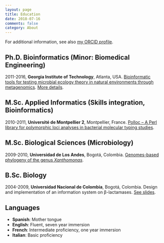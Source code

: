 ```yaml
---
layout: page
title: Education
date: 2018-07-16
comments: false
category: About
---
```


For additional information, see also [my ORCID profile](http://orcid.org/0000-0001-7603-3093).

## Ph.D. Bioinformatics (Minor: Biomedical Engineering)
2011-2016, **Georgia Institute of Technology**, Atlanta, USA.
[Bioinformatic tools for testing microbial ecology theory in natural environments through metagenomics](/publication/tools-ecology-metagenomics).
[More details](/blog/rereading-metagenomics).

## M.Sc. Applied Informatics (Skills integration, Bioinformatics)
2010-2011, **Université de Montpellier 2**, Montpellier, France.
[Polloc – A Perl library for polymorphic loci analyses in bacterial molecular typing studies](/publication/polloc).


## M.Sc. Biological Sciences (Microbiology)
2009-2010, **Universidad de Los Andes**, Bogotá, Colombia.
[Genomes-based phylogeny of the genus *Xanthomonas*](/publication/phylogeny-xanthomonas).

## B.Sc. Biology
2004-2009, **Universidad Nacional de Colombia**, Bogotá, Colombia.
Design and implementation of an information system on β-lactamases.
[See slides](/assets/081209_Thesis.pdf).

## Languages
- **Spanish**: Mother tongue
- **English**: Fluent, seven year immersion
- **French**: Intermediate proficiency, one year immersion
- **Italian**: Basic proficiency
